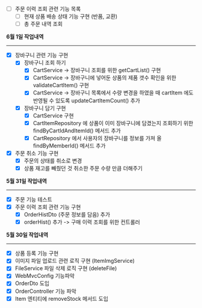 - [ ] 주문 이력 조회 관련 기능 목록
  - [ ] 현재 상품 배송 상태 기능 구현 (반품, 교환)
  - [ ] 총 주문 내역 조회

**6월 1일 작업내역**

---

- [x] 장바구니 관련 기능 구현
  - [x] 장바구니 조회 하기
    - [x] CartService -> 장바구니 조회를 위한 getCartList() 구현
    - [x] CartService -> 장바구니에 넣어둔 상품의 제품 갯수 확인을 위한 validateCartItem() 구현
    - [x] CartService -> 장바구니 목록에서 수량 변경을 하였을 때 cartItem 에도 반영될 수 있도록 updateCartItemCount() 추가
  - [x] 장바구니 담기 구현
    - [x] CartService 구현
    - [x] CartItemRepository 에 상품이 이미 장바구니에 담겼는지 조회하기 위한 findByCartIdAndItemId() 메서드 추가
    - [x] CartRepository 에서 사용자의 장바구니를 정보를 가져 올 findByMemberId() 메서드 추가

- [x] 주문 취소 기능 구현
  - [x] 주문의 상태를 취소로 변경
  - [x] 상품 재고를 빼줬던 것 취소한 주문 수량 만큼 더해주기

**5월 31일 작업내역**

---

- [x] 주문 기능 테스트
- [x] 주문 이력 조회 관련 기능 구현
  - [x] OrderHistDto (주문 정보를 담음) 추가
  - [x] orderHist() 추가 -> 구매 이력 조회를 위한 컨트롤러

**5월 30일 작업내역**

---

- [x] 상품 등록 기능 구현
- [x] 이미지 파일 업로드 관련 로직 구현 (ItemImgService)
- [x] FileService 파일 삭제 로직 구현 (deleteFile)
- [x] WebMvcConfig 기능파악
- [x] OrderDto 도입
- [x] OrderController 기능 파악
- [x] Item 엔티티에 removeStock 메서드 도입